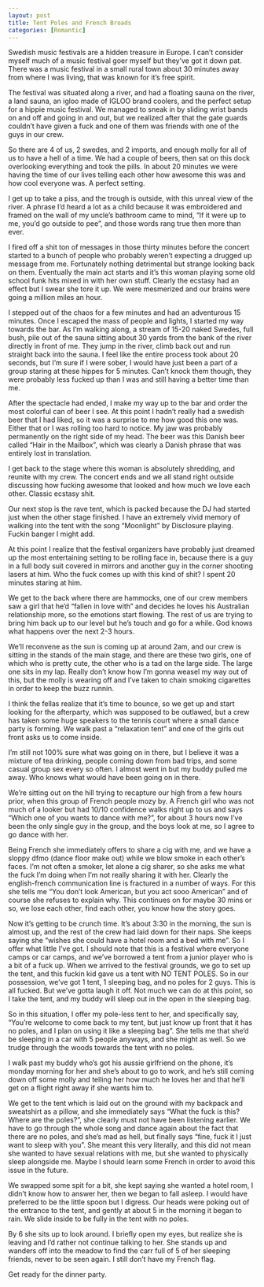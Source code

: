 ```yaml
---
layout: post
title: Tent Poles and French Broads
categories: [Romantic]
---
```


Swedish music festivals are a hidden treasure in Europe. I can’t consider myself much of a music festival goer myself but they’ve got it down pat. There was a music festival in a small rural town about 30 minutes away from where I was living, that was known for it’s free spirit.

The festival was situated along a river, and had a floating sauna on the river, a land sauna, an igloo made of IGLOO brand coolers, and the perfect setup for a hippie music festival. We managed to sneak in by sliding wrist bands on and off and going in and out, but we realized after that the gate guards couldn’t have given a fuck and one of them was friends with one of the guys in our crew. 

So there are 4 of us, 2 swedes, and 2 imports, and enough molly for all of us to have a hell of a time. We had a couple of beers, then sat on this dock overlooking everything and took the pills. In about 20 minutes we were having the time of our lives telling each other how awesome this was and how cool everyone was. A perfect setting. 

I get up to take a piss, and the trough is outside, with this unreal view of the river. A phrase I’d heard a lot as a child because it was embroidered and framed on the wall of my uncle’s bathroom came to mind, “If it were up to me, you’d go outside to pee”, and those words rang true then more than ever.

I fired off a shit ton of messages in those thirty minutes before the concert started to a bunch of people who probably weren’t expecting a drugged up message from me. Fortunately nothing detrimental but strange looking back on them. Eventually the main act starts and it’s this woman playing some old school funk hits mixed in with her own stuff. Clearly the ecstasy had an effect but I swear she tore it up. We were mesmerized and our brains were going a million miles an hour. 

I stepped out of the chaos for a few minutes and had an adventurous 15 minutes. Once I escaped the mass of people and lights, I started my way towards the bar. As I’m walking along, a stream of 15-20 naked Swedes, full bush, pile out of the sauna sitting about 30 yards from the bank of the river directly in front of me. They jump in the river, climb back out and run straight back into the sauna. I feel like the entire process took about 20 seconds, but I’m sure if I were sober, I would have just been a part of a group staring at these hippes for 5 minutes. Can’t knock them though, they were probably less fucked up than I was and still having a better time than me. 

After the spectacle had ended, I make my way up to the bar and order the most colorful can of beer I see. At this point I hadn’t really had a swedish beer that I had liked, so it was a surprise to me how good this one was. Either that or I was rolling too hard to notice. My jaw was probably permanently on the right side of my head. The beer was this Danish beer called “Hair in the Mailbox”, which was clearly a Danish phrase that was entirely lost in translation. 

I get back to the stage where this woman is absolutely shredding, and reunite with my crew. The concert ends and we all stand right outside discussing how fucking awesome that looked and how much we love each other. Classic ecstasy shit. 

Our next stop is the rave tent, which is packed because the DJ had started just when the other stage finished. I have an extremely vivid memory of walking into the tent with the song “Moonlight” by Disclosure playing. Fuckin banger I might add. 

At this point I realize that the festival organizers have probably just dreamed up the most entertaining setting to be rolling face in, because there is a guy in a full body suit covered in mirrors and another guy in the corner shooting lasers at him. Who the fuck comes up with this kind of shit? I spent 20 minutes staring at him.

We get to the back where there are hammocks, one of our crew members saw a girl that he’d “fallen in love with” and decides he loves his Australian relationship more, so the emotions start flowing. The rest of us are trying to bring him back up to our level but he’s touch and go for a while. God knows what happens over the next 2-3 hours. 

We’ll reconvene as the sun is coming up at around 2am, and our crew is sitting in the stands of the main stage, and there are these two girls, one of which who is pretty cute, the other who is a tad on the large side. The large one sits in my lap. Really don’t know how I’m gonna weasel my way out of this, but the molly is wearing off and I’ve taken to chain smoking cigarettes in order to keep the buzz runnin. 

I think the fellas realize that it’s time to bounce, so we get up and start looking for the afterparty, which was supposed to be outlawed, but a crew has taken some huge speakers to the tennis court where a small dance party is forming. We walk past a “relaxation tent” and one of the girls out front asks us to come inside. 

I’m still not 100% sure what was going on in there, but I believe it was a mixture of tea drinking, people coming down from bad trips, and some casual group sex every so often. I almost went in but my buddy pulled me away. Who knows what would have been going on in there. 

We’re sitting out on the hill trying to recapture our high from a few hours prior, when this group of French people mozy by. A French girl who was not much of a looker but had 10/10 confidence walks right up to us and says “Which one of you wants to dance with me?”, for about 3 hours now I’ve been the only single guy in the group, and the boys look at me, so I agree to go dance with her. 

Being French she immediately offers to share a cig with me, and we have a sloppy dfmo (dance floor make out) while we blow smoke in each other’s faces. I’m not often a smoker, let alone a cig sharer, so she asks me what the fuck I’m doing when I’m not really sharing it with her. Clearly the english-french communication line is fractured in a number of ways. For this she tells me “You don’t look American, but you act sooo American” and of course she refuses to explain why. This continues on for maybe 30 mins or so, we lose each other, find each other, you know how the story goes. 

Now it’s getting to be crunch time. It’s about 3:30 in the morning, the sun is almost up, and the rest of the crew had laid down for their naps. She keeps saying she “wishes she could have a hotel room and a bed with me”. So I offer what little I’ve got. I should note that this is a festival where everyone camps or car camps, and we’ve borrowed a tent from a junior player who is a bit of a fuck up. When we arrived to the festival grounds, we go to set up the tent, and this fuckin kid gave us a tent with NO TENT POLES. So in our possession, we’ve got 1 tent, 1 sleeping bag, and no poles for 2 guys. This is all fucked. But we’ve gotta laugh it off. Not much we can do at this point, so I take the tent, and my buddy will sleep out in the open in the sleeping bag. 

So in this situation, I offer my pole-less tent to her, and specifically say, “You’re welcome to come back to my tent, but just know up front that it has no poles, and I plan on using it like a sleeping bag”. She tells me that she’d be sleeping in a car with 5 people anyways, and she might as well. So we trudge through the woods towards the tent with no poles. 

I walk past my buddy who’s got his aussie girlfriend on the phone, it’s monday morning for her and she’s about to go to work, and he’s still coming down off some molly and telling her how much he loves her and that he’ll get on a flight right away if she wants him to. 

We get to the tent which is laid out on the ground with my backpack and sweatshirt as a pillow, and she immediately says “What the fuck is this? Where are the poles?”, she clearly must not have been listening earlier. We have to go through the whole song and dance again about the fact that there are no poles, and she’s mad as hell, but finally says “fine, fuck it I just want to sleep with you”. She meant this very literally, and this did not mean she wanted to have sexual relations with me, but she wanted to physically sleep alongside me. Maybe I should learn some French in order to avoid this issue in the future. 

We swapped some spit for a bit, she kept saying she wanted a hotel room, I didn’t know how to answer her, then we began to fall asleep. I would have preferred to be the little spoon but I digress. Our heads were poking out of the entrance to the tent, and gently at about 5 in the morning it began to rain. We slide inside to be fully in the tent with no poles. 

By 6 she sits up to look around. I briefly open my eyes, but realize she is leaving and I’d rather not continue talking to her. She stands up and wanders off into the meadow to find the carr full of 5 of her sleeping friends, never to be seen again. I still don’t have my French flag. 

Get ready for the dinner party. 

